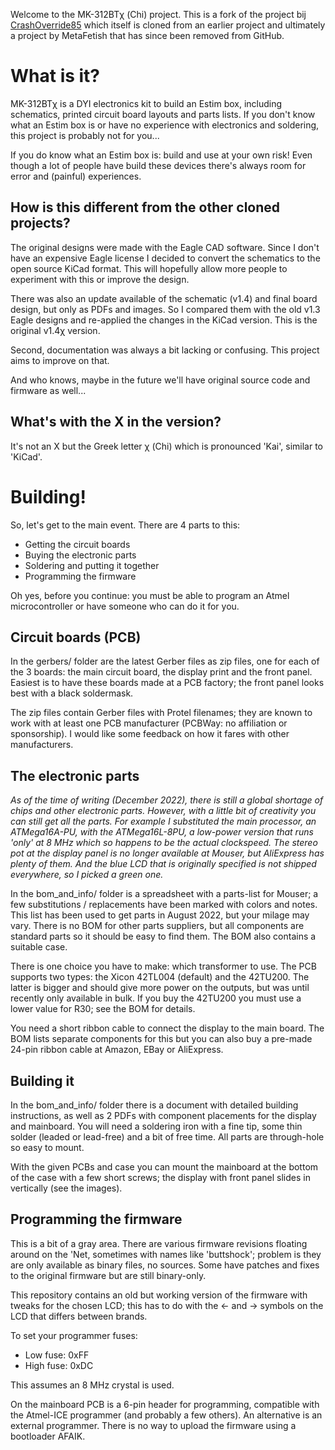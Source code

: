 Welcome to the MK-312BTχ (Chi) project. This is a fork of the project bij [CrashOverride85](https://github.com/CrashOverride85/mk312-bt) which itself is cloned from an earlier project and ultimately a project by MetaFetish that has since been removed from GitHub.

# What is it?

MK-312BTχ is a DYI electronics kit to build an Estim box, including schematics, printed circuit board layouts and parts lists. If you don't know what an Estim box is or have no experience with electronics and soldering, this project is probably not for you...

If you do know what an Estim box is: build and use at your own risk! Even though a lot of people have build these devices there's always room for error and (painful) experiences.

## How is this different from the other cloned projects?

The original designs were made with the Eagle CAD software. Since I don't have an expensive Eagle license I decided to convert the schematics to the open source KiCad format. This will hopefully allow more people to experiment with this or improve the design.

There was also an update available of the schematic (v1.4) and final board design, but only as PDFs and images. So I compared them with the old v1.3 Eagle designs and re-applied the changes in the KiCad version. This is the original v1.4χ version.

Second, documentation was always a bit lacking or confusing. This project aims to improve on that.

And who knows, maybe in the future we'll have original source code and firmware as well...

## What's with the X in the version?

It's not an X but the Greek letter χ (Chi) which is pronounced 'Kai', similar to 'KiCad'. 


# Building!

So, let's get to the main event. There are 4 parts to this:

* Getting the circuit boards
* Buying the electronic parts
* Soldering and putting it together
* Programming the firmware

Oh yes, before you continue: you must be able to program an Atmel microcontroller or have someone who can do it for you. 

## Circuit boards (PCB)

In the gerbers/ folder are the latest Gerber files as zip files, one for each of the 3 boards: the main circuit board, the display print and the front panel. Easiest is to have these boards made at a PCB factory; the front panel looks best with a black soldermask.

The zip files contain Gerber files with Protel filenames; they are known to work with at least one PCB manufacturer (PCBWay: no affiliation or sponsorship). I would like some feedback on how it fares with other manufacturers.


## The electronic parts

*As of the time of writing (December 2022), there is still a global shortage of chips and other electronic parts. However, with a little bit of creativity you can still get all the parts. For example I substituted the main processor, an ATMega16A-PU, with the ATMega16L-8PU, a low-power version that runs 'only' at 8 MHz which so happens to be the actual clockspeed. The stereo pot at the display panel is no longer available at Mouser, but AliExpress has plenty of them. And the blue LCD that is originally specified is not shipped everywhere, so I picked a green one.*

In the bom_and_info/ folder is a spreadsheet with a parts-list for Mouser; a few substitutions / replacements have been marked with colors and notes. This list has been used to get parts in August 2022, but your milage may vary. There is no BOM for other parts suppliers, but all components are standard parts so it should be easy to find them. The BOM also contains a suitable case.

There is one choice you have to make: which transformer to use. The PCB supports two types: the Xicon 42TL004 (default) and the 42TU200. The latter is bigger and should give more power on the outputs, but was until recently only available in bulk. If you buy the 42TU200 you must use a lower value for R30; see the BOM for details.

You need a short ribbon cable to connect the display to the main board. The BOM lists separate components for this but you can also buy a pre-made 24-pin ribbon cable at Amazon, EBay or AliExpress.

## Building it

In the bom_and_info/ folder there is a document with detailed building instructions, as well as 2 PDFs with component placements for the display and mainboard. You will need a soldering iron with a fine tip, some thin solder (leaded or lead-free) and a bit of free time. All parts are through-hole so easy to mount. 

With the given PCBs and case you can mount the mainboard at the bottom of the case with a few short screws; the display with front panel slides in vertically (see the images). 

## Programming the firmware

This is a bit of a gray area. There are various firmware revisions floating around on the 'Net, sometimes with names like 'buttshock'; problem is they are only available as binary files, no sources. Some have patches and fixes to the original firmware but are still binary-only. 

This repository contains an old but working version of the firmware with tweaks for the chosen LCD; this has to do with the ← and → symbols on the LCD that differs between brands.

To set your programmer fuses:

* Low fuse: 0xFF
* High fuse: 0xDC

This assumes an 8 MHz crystal is used.

On the mainboard PCB is a 6-pin header for programming, compatible with the Atmel-ICE programmer (and probably a few others). An alternative is an external programmer. There is no way to upload the firmware using a bootloader AFAIK.
